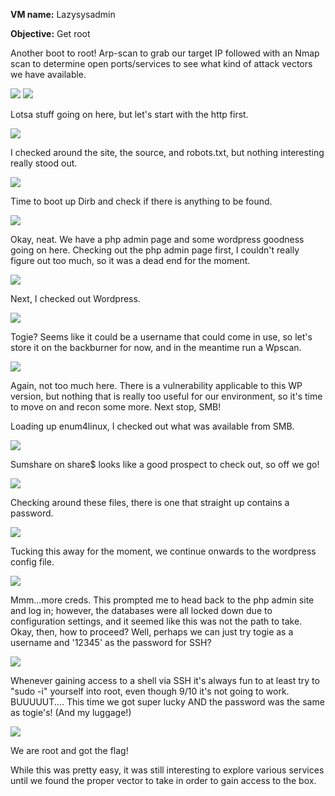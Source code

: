 <b>VM name:</b>
Lazysysadmin

<b>Objective:</b>
Get root

Another boot to root! Arp-scan to grab our target IP followed with an Nmap scan to determine open ports/services to see what kind of attack vectors we have available. 

<img src="https://github.com/Keramas/Vulnhub_VM_Walkthroughs/blob/master/Lazysysadmin/images/lazyadmin_arp.png">
<img src="https://github.com/Keramas/Vulnhub_VM_Walkthroughs/blob/master/Lazysysadmin/images/lazyadmin_nmap.png">

Lotsa stuff going on here, but let's start with the http first. 

<img src="https://github.com/Keramas/Vulnhub_VM_Walkthroughs/blob/master/Lazysysadmin/images/lazyadmin_homepage.png">

I checked around the site, the source, and robots.txt, but nothing interesting really stood out.

<img src="https://github.com/Keramas/Vulnhub_VM_Walkthroughs/blob/master/Lazysysadmin/images/lazyadmin_robotstxt.png">

Time to boot up Dirb and check if there is anything to be found.

<img src="https://github.com/Keramas/Vulnhub_VM_Walkthroughs/blob/master/Lazysysadmin/images/lazyadmin_dirb.png">

Okay, neat. We have a php admin page and some wordpress goodness going on here. Checking out the php admin page first, I couldn't really figure out too much, so it was a dead end for the moment.

<img src="https://github.com/Keramas/Vulnhub_VM_Walkthroughs/blob/master/Lazysysadmin/images/lazyadmin_phplogin.png">

Next, I checked out Wordpress. 

<img src="https://github.com/Keramas/Vulnhub_VM_Walkthroughs/blob/master/Lazysysadmin/images/lazyadmin_wp.png">

Togie? Seems like it could be a username that could come in use, so let's store it on the backburner for now, and in the meantime run a Wpscan.

<img src="https://github.com/Keramas/Vulnhub_VM_Walkthroughs/blob/master/Lazysysadmin/images/lazyadmin_wpscan.png">

Again, not too much here. There is a vulnerability applicable to this WP version, but nothing that is really too useful for our environment, so it's time to move on and recon some more. Next stop, SMB!

Loading up enum4linux, I checked out what was available from SMB.

<img src="https://github.com/Keramas/Vulnhub_VM_Walkthroughs/blob/master/Lazysysadmin/images/lazyadmin_enum4linux.png">

Sumshare on share$ looks like a good prospect to check out, so off we go!

<img src="https://github.com/Keramas/Vulnhub_VM_Walkthroughs/blob/master/Lazysysadmin/images/lazyadmin_smbconnected.png">

Checking around these files, there is one that straight up contains a password.

<img src="https://github.com/Keramas/Vulnhub_VM_Walkthroughs/blob/master/Lazysysadmin/images/lazyadmin_pwhint.png">

Tucking this away for the moment, we continue onwards to the wordpress config file. 

<img src="https://github.com/Keramas/Vulnhub_VM_Walkthroughs/blob/master/Lazysysadmin/images/lazyadmin_wp_creds.png">

Mmm...more creds. This prompted me to head back to the php admin site and log in; however, the databases were all locked down due to configuration settings, and it seemed like this was not the path to take. Okay, then, how to proceed? Well, perhaps we can just try togie as a username and '12345' as the password for SSH?

<img src="https://github.com/Keramas/Vulnhub_VM_Walkthroughs/blob/master/Lazysysadmin/images/lazyadmin_ssh.png">

Whenever gaining access to a shell via SSH it's always fun to at least try to "sudo -i" yourself into root, even though 9/10 it's not going to work. BUUUUUT.... This time we got super lucky AND the password was the same as togie's! (And my luggage!)

<img src="https://github.com/Keramas/Vulnhub_VM_Walkthroughs/blob/master/Lazysysadmin/images/lazyadmin_root_flag.png">

We are root and got the flag! 

While this was pretty easy, it was still interesting to explore various services until we found the proper vector to take in order to gain access to the box.




